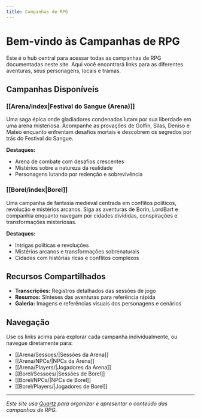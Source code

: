 ```yaml
---
title: Campanhas de RPG
---
```


# Bem-vindo às Campanhas de RPG

Este é o hub central para acessar todas as campanhas de RPG documentadas neste site. Aqui você encontrará links para as diferentes aventuras, seus personagens, locais e tramas.

## Campanhas Disponíveis

### [[Arena/index|Festival do Sangue (Arena)]]

Uma saga épica onde gladiadores condenados lutam por sua liberdade em uma arena misteriosa. Acompanhe as provações de Golfin, Silas, Deniso e Mateo enquanto enfrentam desafios mortais e descobrem os segredos por trás do Festival do Sangue.

**Destaques:**
- Arena de combate com desafios crescentes
- Mistérios sobre a natureza da realidade
- Personagens lutando por redenção e sobrevivência

### [[Borel/index|Borel]]

Uma campanha de fantasia medieval centrada em conflitos políticos, revolução e mistérios arcanos. Siga as aventuras de Borin, LordBart e companhia enquanto navegam por cidades divididas, conspirações e transformações misteriosas.

**Destaques:**
- Intrigas políticas e revoluções
- Mistérios arcanos e transformações sobrenaturais
- Cidades com histórias ricas e conflitos complexos

## Recursos Compartilhados

- **Transcrições:** Registros detalhados das sessões de jogo
- **Resumos:** Sínteses das aventuras para referência rápida
- **Galeria:** Imagens e referências visuais dos personagens e cenários

## Navegação

Use os links acima para explorar cada campanha individualmente, ou navegue diretamente para:

- [[Arena/Sessoes/|Sessões da Arena]]
- [[Arena/NPCs/|NPCs da Arena]]
- [[Arena/Players/|Jogadores da Arena]]
- [[Borel/Sessoes/|Sessões de Borel]]
- [[Borel/NPCs/|NPCs de Borel]]
- [[Borel/Players/|Jogadores de Borel]]

---

*Este site usa [Quartz](https://quartz.jzhao.xyz/) para organizar e apresentar o conteúdo das campanhas de RPG.* 